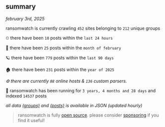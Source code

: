 
## summary
_february 3rd, 2025_

ransomwatch is currently crawling `452` sites belonging to `212` unique groups

⏲ there have been `10` posts within the `last 24 hours`

🦈 there have been `25` posts within the `month of february`

🪐 there have been `779` posts within the `last 90 days`

🏚 there have been `231` posts within the `year of 2025`

_⚙️ there are currently `88` online hosts & `136` custom parsers._

🦕 ransomwatch has been running for `3 years, 4 months and 28 days` and indexed `14537` posts

_all data  [(groups)](http://ransomwhat.telemetry.ltd/groups) and [(posts)](http://ransomwhat.telemetry.ltd/posts) is available in JSON (updated hourly)_

> ransomwatch is fully [open source](https://github.com/joshhighet/ransomwatch#ransomwatch--). please consider [sponsoring](https://github.com/sponsors/joshhighet) if you find it useful!

